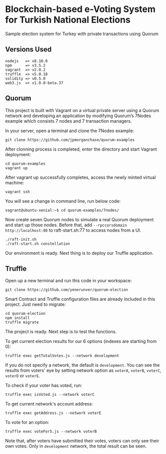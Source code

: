 # Blockchain-based e-Voting System for Turkish National Elections
Sample election system for Turkey with private transactions using Quorum

## Versions Used
```
nodejs   => v8.10.0
npm      => v3.5.2
vagrant  => v2.0.2
truffle  => v5.0.18
solidity => v0.5.0
web3.js  => v1.0.0-beta.37
```

## Quorum
This project is built with Vagrant on a virtual private server using a Quorum network and developing an application by modifying Quorum’s 7Nodes example which consists 7 nodes and 7 transaction managers.

In your server, open a terminal and clone the 7Nodes example:

```
git clone https://github.com/jpmorganchase/quorum-examples
```

After clonning process is completed, enter the directory and start Vagrant deployment:

```
cd quorum-examples
vagrant up
```

After vagrant up successfully completes, access the newly minted virtual machine:

```
vagrant ssh
```

You will see a change in command line, run below code:

```
vagrant@ubuntu-xenial:~$ cd quorum-examples/7nodes/
```

Now create seven Quorum nodes to simulate a real Quorum deployment and start up those nodes. Before that, add `--rpccorsdomain http://localhost:80` to raft-start.sh:77 to access nodes from a UI.

```
./raft-init.sh
./raft-start.sh constellation
```

Our environment is ready. Next thing is to deploy our Truffle application.

## Truffle

Open up a new terminal and run this code in your workspace:

```
git clone https://github.com/yenerunver/quorum-election
```

Smart Contract and Truffle configuration files are already included in this project. Just need to migrate:

```
cd quorum-election
npm install
truffle migrate
```

The project is ready. Next step is to test the functions.

To get current election results for our 6 options (indexes are starting from 0):

```
truffle exec getTotalVotes.js --network development
```

If you do not specify a network, the default is `development`. You can see the results from voters' eye by setting network option as `voterA`, `voterB`, `voterC`, `voterD` or `voterE`.

To check if your voter has voted, run:

```
truffle exec isVoted.js --network voterC
```

To get current network's account address:

```
truffle exec getAddress.js --network voterE
```

To vote for an option:

```
truffle exec voteFor5.js --network voterB
```

Note that, after voters have submitted their votes, voters can only see their own votes. Only in `development` network, the total result can be seen.
